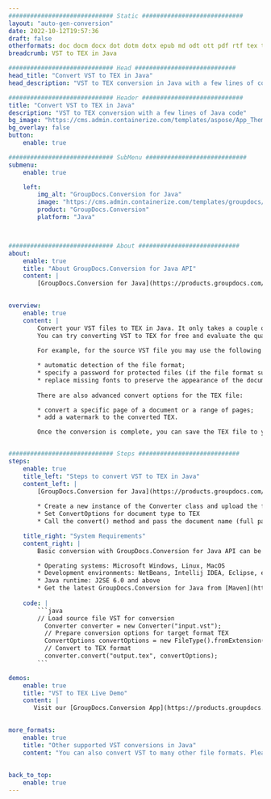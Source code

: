 ```yaml
---
############################# Static ############################
layout: "auto-gen-conversion"
date: 2022-10-12T19:57:36
draft: false
otherformats: doc docm docx dot dotm dotx epub md odt ott pdf rtf tex txt vdx vsdm vsdx vssm vssx vstm vstx vsx vtx xps
breadcrumb: VST to TEX in Java

############################# Head ############################
head_title: "Convert VST to TEX in Java"
head_description: "VST to TEX conversion in Java with a few lines of code. Convert over 160 file formats using the GroupDocs document conversion API for Java"

############################# Header ############################
title: "Convert VST to TEX in Java"
description: "VST to TEX conversion with a few lines of Java code"
bg_image: "https://cms.admin.containerize.com/templates/aspose/App_Themes/V3/images/bg/header1.png"
bg_overlay: false
button:
    enable: true

############################# SubMenu ############################
submenu:
    enable: true

    left:
        img_alt: "GroupDocs.Conversion for Java"
        image: "https://cms.admin.containerize.com/templates/groupdocs/images/product-logos/90x90-noborder/groupdocs-conversion-java.png"
        product: "GroupDocs.Conversion"
        platform: "Java"



############################# About ############################
about:
    enable: true
    title: "About GroupDocs.Conversion for Java API"
    content: |
        [GroupDocs.Conversion for Java](https://products.groupdocs.com/conversion/java/) is an advanced file format conversion API for converting between popular image and document formats such as Microsoft Office, OpenDocument, PDF, HTML, email, CAD. and much more with just a few lines of code. The native API automatically detects the formats of the original documents and offers many options for customizing the converted documents. Along with the function of extracting information from a document, it also supports caching of the conversion results to the local disk by default. However, any type of cache storage can be supported by implementing the appropriate interfaces - Amazon S3, Dropbox, Google Drive, Windows Azure, Reddis, or any others.
    

overview:
    enable: true
    content: |
        Convert your VST files to TEX in Java. It only takes a couple of lines of Java code on any platform of your choice, such as Windows, Linux, macOS.
        You can try converting VST to TEX for free and evaluate the quality of the conversion results. Along with simple file conversion scripts, you can try more sophisticated options for loading the VST source file and storing the TEX output. 
        
        For example, for the source VST file you may use the following load options:

        * automatic detection of the file format;
        * specify a password for protected files (if the file format supports it);
        * replace missing fonts to preserve the appearance of the document.
        
        There are also advanced convert options for the TEX file:

        * convert a specific page of a document or a range of pages;
        * add a watermark to the converted TEX.

        Once the conversion is complete, you can save the TEX file to your local file path or to any third party storage such as FTP, Amazon S3, Google Drive, Dropbox etc. Please note - to convert VST to TEX, you do not need to install any additional software, such as MS Office, Open Office, Adobe Acrobat Reader etc.


############################# Steps ############################
steps:
    enable: true
    title_left: "Steps to convert VST to TEX in Java"
    content_left: |
        [GroupDocs.Conversion for Java](https://products.groupdocs.com/conversion/java/) allows developers to easily convert VST file to TEX with a few lines of code.
        
        * Create a new instance of the Converter class and upload the file VST with the full path
        * Set ConvertOptions for document type to TEX
        * Call the convert() method and pass the document name (full path) and format (TEX) as a parameter

    title_right: "System Requirements"
    content_right: |
        Basic conversion with GroupDocs.Conversion for Java API can be done with just a few lines of code. Our APIs are supported on all major platforms and operating systems. Before executing the code below, make sure you have the following prerequisites installed on your system.

        * Operating systems: Microsoft Windows, Linux, MacOS
        * Development environments: NetBeans, Intellij IDEA, Eclipse, etc.
        * Java runtime: J2SE 6.0 and above
        * Get the latest GroupDocs.Conversion for Java from [Maven](https://repository.groupdocs.com/webapp/#/artifacts/browse/tree/General/repo/com/groupdocs/groupdocs-conversion)
         
    code: |
        ```java    
        // Load source file VST for conversion
          Converter converter = new Converter("input.vst");
          // Prepare conversion options for target format TEX
          ConvertOptions convertOptions = new FileType().fromExtension("tex").getConvertOptions();
          // Convert to TEX format
          converter.convert("output.tex", convertOptions);
        ```

demos:
    enable: true
    title: "VST to TEX Live Demo"
    content: |
       Visit our [GroupDocs.Conversion App](https://products.groupdocs.app/conversion/family) website and try VST to TEX conversion now. The free demo has the following benefits
          

more_formats:
    enable: true
    title: "Other supported VST conversions in Java"
    content: "You can also convert VST to many other file formats. Please see the list below."
       
       
back_to_top:
    enable: true
---
```

